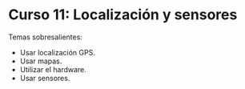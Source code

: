 # Curso 11: Localización y sensores

Temas sobresalientes:

* Usar localización GPS.
* Usar mapas.
* Utilizar el hardware.
* Usar sensores.